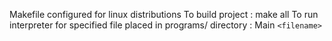 Makefile configured for linux distributions
To build project : make all
To run interpreter for specified file placed in programs/ directory : Main ```<filename>```